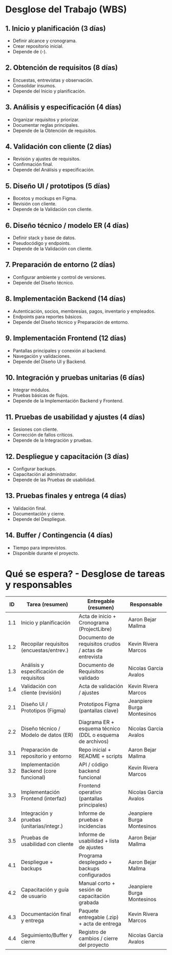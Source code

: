# Desglose del Trabajo (WBS)

## 1. Inicio y planificación (3 días)
- Definir alcance y cronograma.
- Crear repositorio inicial.
- Depende de (-).

## 2. Obtención de requisitos (8 días)
- Encuestas, entrevistas y observación.
- Consolidar insumos.
- Depende del Inicio y planificación.

## 3. Análisis y especificación (4 días)
- Organizar requisitos y priorizar.
- Documentar reglas principales.
- Depende de la Obtención de requisitos.

## 4. Validación con cliente (2 días)
- Revisión y ajustes de requisitos.
- Confirmación final.
- Depende del Análisis y especificación.

## 5. Diseño UI / prototipos (5 días)
- Bocetos y mockups en Figma.
- Revisión con cliente.
- Depende de la Validación con cliente.

## 6. Diseño técnico / modelo ER (4 días)
- Definir stack y base de datos.
- Pseudocódigo y endpoints.
- Depende de la Validación con cliente.

## 7. Preparación de entorno (2 días)
- Configurar ambiente y control de versiones.
- Depende del Diseño técnico.

## 8. Implementación Backend (14 días)
- Autenticación, socios, membresías, pagos, inventario y empleados.
- Endpoints para reportes básicos.
- Depende del Diseño técnico y Preparación de entorno.

## 9. Implementación Frontend (12 días)
- Pantallas principales y conexión al backend.
- Navegación y validaciones.
- Depende del Diseño UI y Backend.

## 10. Integración y pruebas unitarias (6 días)
- Integrar módulos.
- Pruebas básicas de flujos.
- Depende de la Implementación Backend y Frontend.

## 11. Pruebas de usabilidad y ajustes (4 días)
- Sesiones con cliente.
- Corrección de fallos críticos.
- Depende de la Integración y pruebas.

## 12. Despliegue y capacitación (3 días)
- Configurar backups.
- Capacitación al administrador.
- Depende de las Pruebas de usabilidad.

## 13. Pruebas finales y entrega (4 días)
- Validación final.
- Documentación y cierre.
- Depende del Despliegue.

## 14. Buffer / Contingencia (4 días)
- Tiempo para imprevistos.
- Disponible durante el proyecto.



# Qué se espera? - Desglose de tareas y responsables

| ID   | Tarea (resumen)                                    | Entregable (resumen)                                         | Responsable |
|------|----------------------------------------------------|-------------------------------------------------------------|-------------|
| 1.1  | Inicio y planificación                            | Acta de inicio + Cronograma (ProjectLibre)                   | Aaron Bejar Mallma    |
| 1.2  | Recopilar requisitos (encuestas/entrev.)           | Documento de requisitos crudos / actas de entrevista         | Kevin Rivera Marcos    |
| 1.3  | Análisis y especificación de requisitos            | Documento de Requisitos validado                             | Nicolas Garcia Avalos   |
| 1.4  | Validación con cliente (revisión)                 | Acta de validación / ajustes                                 | Kevin Rivera Marcos    |
| 2.1  | Diseño UI / Prototipos (Figma)                    | Prototipos Figma (pantallas clave)                           | Jeanpiere Burga Montesinos    |
| 2.2  | Diseño técnico / Modelo de datos (ER)             | Diagrama ER + esquema técnico (DDL o esquema de archivos)    | Nicolas Garcia Avalos   |
| 3.1  | Preparación de repositorio y entorno              | Repo inicial + README + scripts                              | Aaron Bejar Mallma    |
| 3.2  | Implementación Backend (core funcional)           | API / código backend funcional                               | Kevin Rivera Marcos    |
| 3.3  | Implementación Frontend (interfaz)                | Frontend operativo (pantallas principales)                   | Nicolas Garcia Avalos    |
| 3.4  | Integración y pruebas (unitarias/integr.)         | Informe de pruebas e incidencias                             | Jeanpiere Burga Montesinos    |
| 3.5  | Pruebas de usabilidad con cliente                  | Informe de usabilidad + lista de ajustes                     | Aaron Bejar Mallma    |
| 4.1  | Despliegue + backups                               | Programa desplegado + backups configurados                 | Aaron Bejar Mallma    |
| 4.2  | Capacitación y guía de usuario                    | Manual corto + sesión de capacitación grabada                | Jeanpiere Burga Montesinos    |
| 4.3  | Documentación final y entrega                     | Paquete entregable (.zip) + acta de entrega                  | Kevin Rivera Marcos    |
| 4.4  | Seguimiento/Buffer y cierre                       | Registro de cambios / cierre del proyecto                    | Nicolas Garcia Avalos    |






